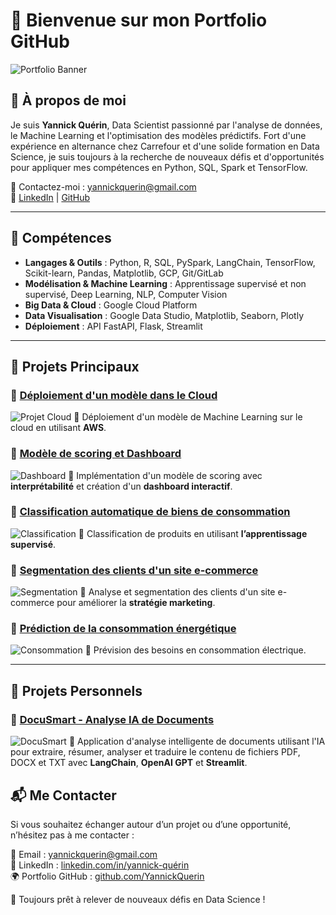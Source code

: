 # 👋 Bienvenue sur mon Portfolio GitHub

![Portfolio Banner](Illustration_images/big-data-banniere-coloree_115973-11.jpg)

## 📌 À propos de moi

Je suis **Yannick Quérin**, Data Scientist passionné par l'analyse de données, le Machine Learning et l'optimisation des modèles prédictifs. Fort d'une expérience en alternance chez Carrefour et d'une solide formation en Data Science, je suis toujours à la recherche de nouveaux défis et d'opportunités pour appliquer mes compétences en Python, SQL, Spark et TensorFlow.
  
📧 Contactez-moi : [yannickquerin@gmail.com](mailto:yannickquerin@gmail.com)  
🔗 [LinkedIn](https://linkedin.com/in/yannick-qu%C3%A9rin/) | [GitHub](https://github.com/YannickQuerin)

---

## 🚀 Compétences

- **Langages & Outils** : Python, R, SQL, PySpark, LangChain, TensorFlow, Scikit-learn, Pandas, Matplotlib, GCP, Git/GitLab
- **Modélisation & Machine Learning** : Apprentissage supervisé et non supervisé, Deep Learning, NLP, Computer Vision
- **Big Data & Cloud** : Google Cloud Platform
- **Data Visualisation** : Google Data Studio, Matplotlib, Seaborn, Plotly
- **Déploiement** : API FastAPI, Flask, Streamlit

---

## 📂 Projets Principaux

### 🔹 [Déploiement d'un modèle dans le Cloud](https://github.com/YannickQuerin/OC-DS-P8-Deployez_un_modele_dans_le_cloud)
![Projet Cloud](Illustration_images/cloud_computing.webp)
📌 Déploiement d'un modèle de Machine Learning sur le cloud en utilisant **AWS**.

### 🔹 [Modèle de scoring et Dashboard](https://github.com/YannickQuerin/OC-DS-P7-Implementez_modele_scoring_dashboard)
![Dashboard](Illustration_images/1_uW78Idy7OHn0wJks5jLumg.jpg)
📌 Implémentation d'un modèle de scoring avec **interprétabilité** et création d'un **dashboard interactif**.

### 🔹 [Classification automatique de biens de consommation](https://github.com/YannickQuerin/OC-DataScience-P6-Classifiez_automatiquement_biens_consommation)
![Classification](Illustration_images/AI_consumer_products)
📌 Classification de produits en utilisant **l’apprentissage supervisé**.

### 🔹 [Segmentation des clients d'un site e-commerce](https://github.com/YannickQuerin/OC-DS-P5-Segmentez_Clients_site_e-commerce)
![Segmentation](Illustration_images/segmentation-client-intelligence-artificielle-ia.png)
📌 Analyse et segmentation des clients d'un site e-commerce pour améliorer la **stratégie marketing**.

### 🔹 [Prédiction de la consommation énergétique](https://github.com/YannickQuerin/OC-DS-P4-Anticipez_besoins_consommation_electriques_batiments)
![Consommation](Illustration_images/interactive_dashboards)
📌 Prévision des besoins en consommation électrique.

---

## 📂 Projets Personnels

### 🔹 [DocuSmart - Analyse IA de Documents](https://github.com/YannickQuerin/DocuSmart---LLM_docu_assistant)
![DocuSmart](assets/exemple_2_illustration_docusmart.png)
📌 Application d'analyse intelligente de documents utilisant l'IA pour extraire, résumer, analyser et traduire le contenu de fichiers PDF, DOCX et TXT avec **LangChain**, **OpenAI GPT** et **Streamlit**.


## 📬 Me Contacter

Si vous souhaitez échanger autour d’un projet ou d’une opportunité, n’hésitez pas à me contacter :

📧 Email : [yannickquerin@gmail.com](mailto:yannickquerin@gmail.com)  
🔗 LinkedIn : [linkedin.com/in/yannick-quérin](https://linkedin.com/in/yannick-qu%C3%A9rin/)  
🌍 Portfolio GitHub : [github.com/YannickQuerin](https://github.com/YannickQuerin)

🚀 Toujours prêt à relever de nouveaux défis en Data Science !
